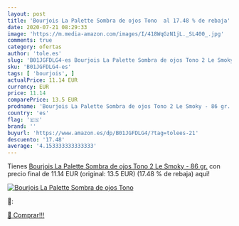 ```yaml
---
layout: post
title: 'Bourjois La Palette Sombra de ojos Tono  al 17.48 % de rebaja'
date: 2020-07-21 08:29:33
image: 'https://m.media-amazon.com/images/I/418WqGzN1jL._SL400_.jpg'
comments: true
category: ofertas
author: 'tole.es'
slug: 'B01JGFDLG4-es Bourjois La Palette Sombra de ojos Tono 2 Le Smoky - 86 gr.'
sku: 'B01JGFDLG4-es'
tags: [ 'bourjois', ]
actualPrice: 11.14 EUR
currency: EUR
price: 11.14
comparePrice: 13.5 EUR
prodname: 'Bourjois La Palette Sombra de ojos Tono 2 Le Smoky - 86 gr.'
country: 'es'
flag: '🇪🇸'
brand: ''
buyurl: 'https://www.amazon.es/dp/B01JGFDLG4/?tag=tolees-21'
descuento: '17.48'
average: '4.153333333333333'
---
```


Tienes [Bourjois La Palette Sombra de ojos Tono 2 Le Smoky - 86 gr.](https://www.amazon.es/dp/B01JGFDLG4/?tag=tolees-21) con precio final de  11.14 EUR (original: 13.5 EUR) (17.48 %  de rebaja) aqui!

[![Bourjois La Palette Sombra de ojos Tono ](https://m.media-amazon.com/images/I/418WqGzN1jL._SL400_.jpg)](https://www.amazon.es/dp/B01JGFDLG4/?tag=tolees-21)

🔎:


[🛒 Comprar!!!](https://www.amazon.es/dp/B01JGFDLG4/?tag=tolees-21)
